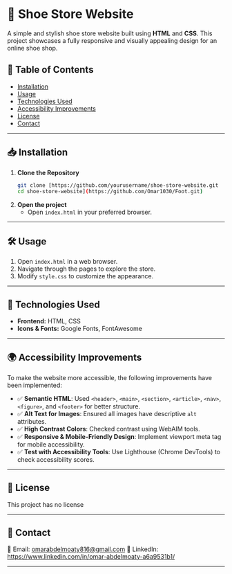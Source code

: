 # 👟 Shoe Store Website

A simple and stylish shoe store website built using **HTML** and **CSS**. This project showcases a fully responsive and visually appealing design for an online shoe shop.

## 📖 Table of Contents
- [Installation](#installation)
- [Usage](#usage)
- [Technologies Used](#technologies-used)
- [Accessibility Improvements](#accessibility-improvements)
- [License](#license)
- [Contact](#contact)

---

## 📥 Installation

1. **Clone the Repository**
   ```bash
   git clone [https://github.com/yourusername/shoe-store-website.git
   cd shoe-store-website](https://github.com/Omar1030/Foot.git)
   ```
2. **Open the project**
   - Open `index.html` in your preferred browser.

---

## 🛠️ Usage

1. Open `index.html` in a web browser.
2. Navigate through the pages to explore the store.
3. Modify `style.css` to customize the appearance.

---

## 🚀 Technologies Used

- **Frontend:** HTML, CSS
- **Icons & Fonts:** Google Fonts, FontAwesome

---

## 🌍 Accessibility Improvements

To make the website more accessible, the following improvements have been implemented:

- ✅ **Semantic HTML**: Used `<header>`, `<main>`, `<section>`, `<article>`, `<nav>`, `<figure>`, and `<footer>` for better structure.
- ✅ **Alt Text for Images**: Ensured all images have descriptive `alt` attributes.
- ✅ **High Contrast Colors**: Checked contrast using WebAIM tools.
- ✅ **Responsive & Mobile-Friendly Design**: Implement viewport meta tag for mobile accessibility.
- ✅ **Test with Accessibility Tools**: Use Lighthouse (Chrome DevTools) to check accessibility scores.
---

## 📜 License

This project has no license

---

## 📩 Contact

📧 Email: omarabdelmoaty816@gmail.com 
💼 LinkedIn: https://www.linkedin.com/in/omar-abdelmoaty-a6a9531b1/

---

